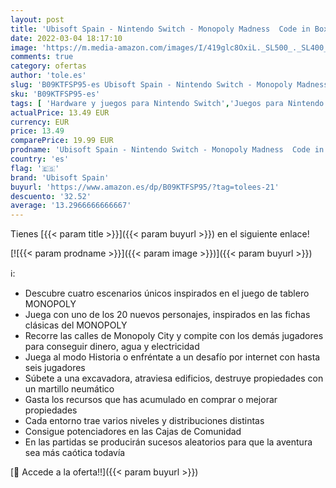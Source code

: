 ```yaml
---
layout: post
title: 'Ubisoft Spain - Nintendo Switch - Monopoly Madness  Code in Box  SWITCH'
date: 2022-03-04 18:17:10
image: 'https://m.media-amazon.com/images/I/419glc8OxiL._SL500_._SL400_.jpg'
comments: true
category: ofertas
author: 'tole.es'
slug: 'B09KTFSP95-es Ubisoft Spain - Nintendo Switch - Monopoly Madness Code in...'
sku: 'B09KTFSP95-es'
tags: [ 'Hardware y juegos para Nintendo Switch','Juegos para Nintendo Switch','Videojuegos','nintendo','ubisoft spain', ]
actualPrice: 13.49 EUR
currency: EUR
price: 13.49
comparePrice: 19.99 EUR
prodname: 'Ubisoft Spain - Nintendo Switch - Monopoly Madness  Code in Box  SWITCH'
country: 'es'
flag: '🇪🇸'
brand: 'Ubisoft Spain'
buyurl: 'https://www.amazon.es/dp/B09KTFSP95/?tag=tolees-21'
descuento: '32.52'
average: '13.2966666666667'
---
```


Tienes [{{< param title >}}]({{< param buyurl >}}) en el siguiente enlace!

[![{{< param prodname >}}]({{< param image >}})]({{< param buyurl >}})

ℹ️:

- Descubre cuatro escenarios únicos inspirados en el juego de tablero MONOPOLY
- Juega con uno de los 20 nuevos personajes, inspirados en las fichas clásicas del MONOPOLY
- Recorre las calles de Monopoly City y compite con los demás jugadores para conseguir dinero, agua y electricidad
- Juega al modo Historia o enfréntate a un desafío por internet con hasta seis jugadores
- Súbete a una excavadora, atraviesa edificios, destruye propiedades con un martillo neumático
- Gasta los recursos que has acumulado en comprar o mejorar propiedades
- Cada entorno trae varios niveles y distribuciones distintas
- Consigue potenciadores en las Cajas de Comunidad
- En las partidas se producirán sucesos aleatorios para que la aventura sea más caótica todavía

[🛒 Accede a la oferta!!]({{< param buyurl >}})
